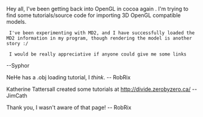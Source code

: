 Hey all,
         I've been getting back into OpenGL in cocoa again . I'm trying to find some tutorials/source code for importing 3D OpenGL compatible models.
 
     I've been experimenting with MD2, and I have successfully loaded the MD2 information in my program, though rendering the model is another story :/
 
     I would be really appreciative if anyone could give me some links

--Syphor

NeHe has a .obj loading tutorial, I *think*. -- RobRix

Katherine Tattersall created some tutorials at http://divide.zerobyzero.ca/ -- JimCath

Thank you, I wasn't aware of that page! -- RobRix
